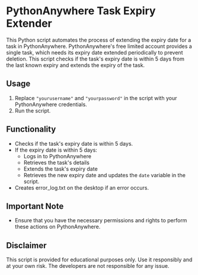 # PythonAnywhere Task Expiry Extender

This Python script automates the process of extending the expiry date for a task in PythonAnywhere.
PythonAnywhere's free limited account provides a single task, which needs its expiry date extended periodically to prevent deletion. This script checks if the task's expiry date is within 5 days from the last known expiry and extends the expiry of the task.

## Usage
1. Replace `"yourusername"` and `"yourpassword"` in the script with your PythonAnywhere credentials.
2. Run the script.

## Functionality
- Checks if the task's expiry date is within 5 days.
- If the expiry date is within 5 days:
  - Logs in to PythonAnywhere
  - Retrieves the task's details
  - Extends the task's expiry date
  - Retrieves the new expiry date and updates the `date` variable in the script.
- Creates error_log.txt on the desktop if an error occurs.

## Important Note
- Ensure that you have the necessary permissions and rights to perform these actions on PythonAnywhere.

## Disclaimer
This script is provided for educational purposes only. Use it responsibly and at your own risk. The developers are not responsible for any issue.
